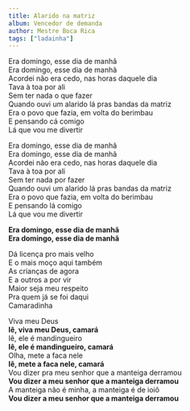 ```yaml
---
title: Alarido na matriz
album: Vencedor de demanda
author: Mestre Boca Rica
tags: ["ladainha"]
---
```


Era domingo, esse dia de manhã  
Era domingo, esse dia de manhã  
Acordei não era cedo, nas horas daquele dia  
Tava à toa por ali  
Sem ter nada o que fazer  
Quando ouvi um alarido lá pras bandas da matriz  
Era o povo que fazia, em volta do berimbau  
E pensando cá comigo  
Lá que vou me divertir

Era domingo, esse dia de manhã  
Era domingo, esse dia de manhã  
Acordei não era cedo, nas horas daquele dia  
Tava à toa por ali  
Sem ter nada por fazer  
Quando ouvi um alarido lá pras bandas da matriz  
Era o povo que fazia, em volta do berimbau  
E pensando lá comigo  
Lá que vou me divertir

**Era domingo, esse dia de manhã**  
**Era domingo, esse dia de manhã**

Dá licença pro mais velho  
E o mais moço aqui também  
As crianças de agora  
E a outros a por vir  
Maior seja meu respeito  
Pra quem já se foi daqui  
Camaradinha

Viva meu Deus  
**Iê, viva meu Deus, camará**  
Iê, ele é mandingueiro  
**Iê, ele é mandingueiro, camará**  
Olha, mete a faca nele  
**Iê, mete a faca nele, camará**  
Vou dizer pra meu senhor que a manteiga derramou  
**Vou dizer a meu senhor que a manteiga derramou**  
A manteiga não é minha, a manteiga é de ioiô  
**Vou dizer a meu senhor que a manteiga derramou**
